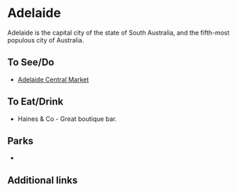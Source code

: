 # Adelaide

Adelaide is the capital city of the state of South Australia, and the fifth-most populous city of Australia.

## To See/Do

* [Adelaide Central Market](https://adelaidecentralmarket.com.au)

## To Eat/Drink

* Haines & Co - Great boutique bar.

## Parks 

*

## Additional links

